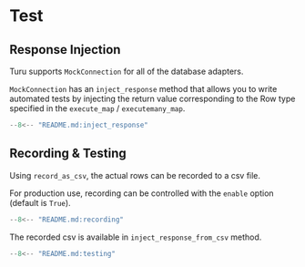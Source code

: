 # Test

## Response Injection
Turu supports `MockConnection` for all of the database adapters.

`MockConnection` has an `inject_response` method that allows you to write automated tests by injecting the return value corresponding to the Row type specified in the `execute_map` / `executemany_map`.

```python
--8<-- "README.md:inject_response"
```

## Recording & Testing

Using `record_as_csv`, the actual rows can be recorded to a csv file.

For production use, recording can be controlled with the `enable` option (default is `True`).

```python
--8<-- "README.md:recording"
```

The recorded csv is available in `inject_response_from_csv` method.

```python
--8<-- "README.md:testing"
```
